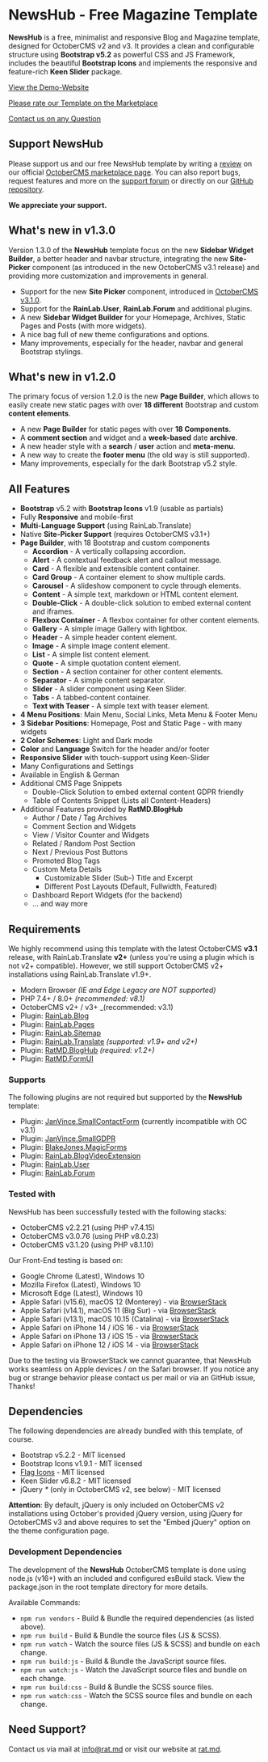 NewsHub - Free Magazine Template
================================

**NewsHub** is a free, minimalist and responsive Blog and Magazine template, designed for OctoberCMS 
v2 and v3. It provides a clean and configurable structure using **Bootstrap v5.2** as powerful CSS 
and JS Framework, includes the beautiful **Bootstrap Icons** and implements the responsive and 
feature-rich **Keen Slider** package.

[View the Demo-Website](https://themes.rat.md/newshub)

[Please rate our Template on the Marketplace](https://octobercms.com/theme/ratmd-newshub#reviews)

[Contact us on any Question](mailto:info@rat.md)


Support NewsHub
---------------
Please support us and our free NewsHub template by writing a [review](https://octobercms.com/theme/ratmd-newshub#reviews) 
on our official [OctoberCMS marketplace page](https://octobercms.com/theme/ratmd-newshub). You can 
also report bugs, request features and more on the [support forum](https://octobercms.com/theme/support/ratmd-newshub) 
or directly on our [GitHub repository](https://github.com/RatMD/newshub-theme/issues).

**We appreciate your support.**


What's new in v1.3.0
--------------------
Version 1.3.0 of the **NewsHub** template focus on the new **Sidebar Widget Builder**, a better 
header and navbar structure, integrating the new **Site-Picker** component (as introduced in the new 
OctoberCMS v3.1 release) and providing more customization and improvements in general.

- Support for the new **Site Picker** component, introduced in [OctoberCMS v3.1.0](https://octobercms.com/blog/post/october-cms-stable-version-31-live).
- Support for the **RainLab.User**, **RainLab.Forum** and additional plugins.
- A new **Sidebar Widget Builder** for your Homepage, Archives, Static Pages and Posts (with more widgets).
- A nice bag full of new theme configurations and options.
- Many improvements, especially for the header, navbar and general Bootstrap stylings.


What's new in v1.2.0
--------------------
The primary focus of version 1.2.0 is the new **Page Builder**, which allows to easily 
create new static pages with over **18 different** Bootstrap and custom **content elements**. 

- A new **Page Builder** for static pages with over **18 Components**.
- A **comment section** and widget and a **week-based** date **archive**.
- A new header style with a **search** / **user** action and **meta-menu**.
- A new way to create the **footer menu** (the old way is still supported).
- Many improvements, especially for the dark Bootstrap v5.2 style.


All Features
------------
- **Bootstrap** v5.2 with **Bootstrap Icons** v1.9 (usable as partials)
- Fully **Responsive** and mobile-first
- **Multi-Language Support** (using RainLab.Translate)
- Native **Site-Picker Support** (requires OctoberCMS v3.1+)
- **Page Builder**, with 18 Bootstrap and custom components
	- **Accordion** - A vertically collapsing accordion.
	- **Alert** - A contextual feedback alert and callout message.
	- **Card** - A flexible and extensible content container.
	- **Card Group** - A container element to show multiple cards.
	- **Carousel** - A slideshow component to cycle through elements.
    - **Content** - A simple text, markdown or HTML content element.
	- **Double-Click** - A double-click solution to embed external content and iframes.
	- **Flexbox Container** - A flexbox container for other content elements.
	- **Gallery** - A simple image Gallery with lightbox.
	- **Header** - A simple header content element.
	- **Image** - A simple image content element.
	- **List** - A simple list content element.
	- **Quote** - A simple quotation content element.
	- **Section** - A section container for other content elements.
	- **Separator** - A simple content separator.
	- **Slider** - A slider component using Keen Slider.
	- **Tabs** - A tabbed-content container.
	- **Text with Teaser** - A simple text with teaser element.
- **4 Menu Positions**: Main Menu, Social Links, Meta Menu & Footer Menu
- **3 Sidebar Positions**: Homepage, Post and Static Page - with many widgets
- **2 Color Schemes**: Light and Dark mode
- **Color** and **Language** Switch for the header and/or footer
- **Responsive Slider** with touch-support using Keen-Slider
- Many Configurations and Settings
- Available in English & German
- Additional CMS Page Snippets
    - Double-Click Solution to embed external content GDPR friendly
    - Table of Contents Snippet (Lists all Content-Headers)
- Additional Features provided by **RatMD.BlogHub**
    - Author / Date / Tag Archives
    - Comment Section and Widgets
    - View / Visitor Counter and Widgets
    - Related / Random Post Section
    - Next / Previous Post Buttons
    - Promoted Blog Tags
    - Custom Meta Details
        - Customizable Slider (Sub-) Title and Excerpt
        - Different Post Layouts (Default, Fullwidth, Featured)
    - Dashboard Report Widgets (for the backend)
    - ... and way more


Requirements
------------
We highly recommend using this template with the latest OctoberCMS **v3.1** release, with 
RainLab.Translate **v2+** (unless you're using a plugin which is not v2+ compatible). However, we 
still support OctoberCMS v2+ installations using RainLab.Translate v1.9+.

- Modern Browser _(IE and Edge Legacy are NOT supported)_
- PHP 7.4+ / 8.0+ _(recommended: v8.1)_
- OctoberCMS v2+ / v3+ _(recommended: v3.1)
- Plugin: [RainLab.Blog](https://octobercms.com/plugin/rainlab-blog)
- Plugin: [RainLab.Pages](https://octobercms.com/plugin/rainlab-pages)
- Plugin: [RainLab.Sitemap](https://octobercms.com/plugin/rainlab-sitemap)
- Plugin: [RainLab.Translate](https://octobercms.com/plugin/rainlab-translate) _(supported: v1.9+ and v2+)_
- Plugin: [RatMD.BlogHub](https://octobercms.com/plugin/ratmd-bloghub) _(required: v1.2+)_
- Plugin: [RatMD.FormUI](https://octobercms.com/plugin/ratmd-formui)

### Supports
The following plugins are not required but supported by the **NewsHub** template:

- Plugin: [JanVince.SmallContactForm](https://octobercms.com/plugin/janvince-smallcontactform) (currently incompatible with OC v3.1)
- Plugin: [JanVince.SmallGDPR](https://octobercms.com/plugin/janvince-smallgdpr)
- Plugin: [BlakeJones.MagicForms](https://octobercms.com/plugin/blakejones-magicforms)
- Plugin: [RainLab.BlogVideoExtension](https://octobercms.com/plugin/rainlab-blogvideoextension)
- Plugin: [RainLab.User](https://octobercms.com/plugin/rainlab-user) 
- Plugin: [RainLab.Forum](https://octobercms.com/plugin/rainlab-forum) 

### Tested with
NewsHub has been successfully tested with the following stacks:

- OctoberCMS v2.2.21 (using PHP v7.4.15)
- OctoberCMS v3.0.76 (using PHP v8.0.23)
- OctoberCMS v3.1.20 (using PHP v8.1.10)

Our Front-End testing is based on:

- Google Chrome (Latest), Windows 10
- Mozilla Firefox (Latest), Windows 10
- Microsoft Edge (Latest), Windows 10
- Apple Safari (v15.6), macOS 12 (Monterey) - via [BrowserStack](https://browserstack.com)
- Apple Safari (v14.1), macOS 11 (Big Sur) - via [BrowserStack](https://browserstack.com)
- Apple Safari (v13.1), macOS 10.15 (Catalina) - via [BrowserStack](https://browserstack.com)
- Apple Safari on iPhone 14 / iOS 16 - via [BrowserStack](https://browserstack.com)
- Apple Safari on iPhone 13 / iOS 15 - via [BrowserStack](https://browserstack.com)
- Apple Safari on iPhone 12 / iOS 14 - via [BrowserStack](https://browserstack.com)

Due to the testing via BrowserStack we cannot guarantee, that NewsHub works seamless on Apple 
devices / on the Safari browser. If you notice any bug or strange behavior please contact us per 
mail or via an GitHub issue, Thanks!


Dependencies
------------
The following dependencies are already bundled with this template, of course.

- Bootstrap v5.2.2 - MIT licensed
- Bootstrap Icons v1.9.1 - MIT licensed
- [Flag Icons](https://flagicons.lipis.dev/) - MIT licensed
- Keen Slider v6.8.2 - MIT licensed
- jQuery *\** (only in OctoberCMS v2, see below) - MIT licensed

**Attention**: By default, jQuery is only included on OctoberCMS v2 installations using October's 
provided jQuery version, using jQuery for OctoberCMS v3 and above requires to set the "Embed jQuery" 
option on the theme configuration page.

### Development Dependencies
The development of the **NewsHub** OctoberCMS template is done using node.js (v16+) with an included 
and configured esBuild stack. View the package.json in the root template directory for more details.

Available Commands:

- `npm run vendors` - Build & Bundle the required dependencies (as listed above).
- `npm run build` - Build & Bundle the source files (JS & SCSS).
- `npm run watch` - Watch the source files (JS & SCSS) and bundle on each change.
- `npm run build:js` - Build & Bundle the JavaScript source files.
- `npm run watch:js` - Watch the JavaScript source files and bundle on each change.
- `npm run build:css` - Build & Bundle the SCSS source files.
- `npm run watch:css` - Watch the SCSS source files and bundle on each change.


Need Support?
-------------
Contact us via mail at [info@rat.md](mailto:info@rat.md) or visit our website at [rat.md](https://rat.md).
